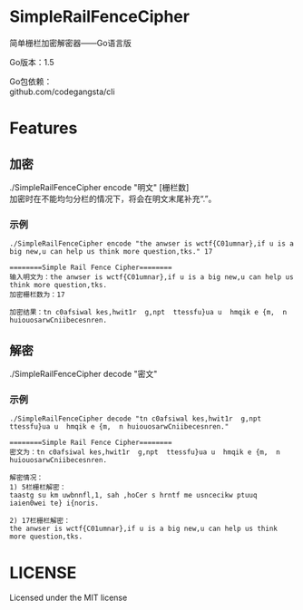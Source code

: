 # SimpleRailFenceCipher
简单栅栏加密解密器——Go语言版

Go版本：1.5  

Go包依赖：  
github.com/codegangsta/cli

# Features  
## 加密
./SimpleRailFenceCipher encode "明文" [栅栏数]  
加密时在不能均匀分栏的情况下，将会在明文末尾补充“.”。  
### 示例  
    ./SimpleRailFenceCipher encode "the anwser is wctf{C01umnar},if u is a big new,u can help us think more question,tks." 17

	========Simple Rail Fence Cipher========
	输入明文为：the anwser is wctf{C01umnar},if u is a big new,u can help us think more question,tks.
	加密栅栏数为：17
	
	加密结果：tn c0afsiwal kes,hwit1r  g,npt  ttessfu}ua u  hmqik e {m,  n huiouosarwCniibecesnren.

## 解密
./SimpleRailFenceCipher decode "密文"
### 示例
    ./SimpleRailFenceCipher decode "tn c0afsiwal kes,hwit1r  g,npt  ttessfu}ua u  hmqik e {m,  n huiouosarwCniibecesnren."

	========Simple Rail Fence Cipher========
	密文为：tn c0afsiwal kes,hwit1r  g,npt  ttessfu}ua u  hmqik e {m,  n huiouosarwCniibecesnren.
	
	解密情况：
	1) 5栏栅栏解密：
	taastg su km uwbnnfl,1, sah ,hoCer s hrntf me usncecikw ptuuq  iaien0wei te} i{noris.
	
	2) 17栏栅栏解密：
	the anwser is wctf{C01umnar},if u is a big new,u can help us think more question,tks.

# LICENSE
Licensed under the MIT license
